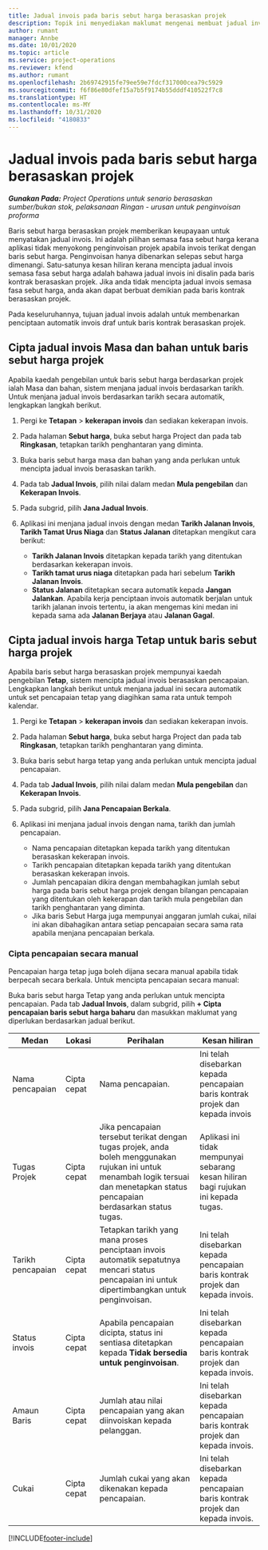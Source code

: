 ```yaml
---
title: Jadual invois pada baris sebut harga berasaskan projek
description: Topik ini menyediakan maklumat mengenai membuat jadual invois dan pencapaian untuk baris sebut harga.
author: rumant
manager: Annbe
ms.date: 10/01/2020
ms.topic: article
ms.service: project-operations
ms.reviewer: kfend
ms.author: rumant
ms.openlocfilehash: 2b69742915fe79ee59e7fdcf317000cea79c5929
ms.sourcegitcommit: f6f86e80dfef15a7b5f9174b55dddf410522f7c8
ms.translationtype: HT
ms.contentlocale: ms-MY
ms.lasthandoff: 10/31/2020
ms.locfileid: "4180833"
---
```

# <a name="invoice-schedules-on-project-based-quote-lines"></a>Jadual invois pada baris sebut harga berasaskan projek

_**Gunakan Pada:** Project Operations untuk senario berasaskan sumber/bukan stok, pelaksanaan Ringan - urusan untuk penginvoisan proforma_

Baris sebut harga berasaskan projek memberikan keupayaan untuk menyatakan jadual invois. Ini adalah pilihan semasa fasa sebut harga kerana aplikasi tidak menyokong penginvoisan projek apabila invois terikat dengan baris sebut harga. Penginvoisan hanya dibenarkan selepas sebut harga dimenangi. Satu-satunya kesan hiliran kerana mencipta jadual invois semasa fasa sebut harga adalah bahawa jadual invois ini disalin pada baris kontrak berasaskan projek. Jika anda tidak mencipta jadual invois semasa fasa sebut harga, anda akan dapat berbuat demikian pada baris kontrak berasaskan projek.

Pada keseluruhannya, tujuan jadual invois adalah untuk membenarkan penciptaan automatik invois draf untuk baris kontrak berasaskan projek. 

## <a name="create-a-time-and-material-invoice-schedule-for-a-project-based-quote-line"></a>Cipta jadual invois Masa dan bahan untuk baris sebut harga projek

Apabila kaedah pengebilan untuk baris sebut harga berdasarkan projek ialah Masa dan bahan, sistem menjana jadual invois berdasarkan tarikh. Untuk menjana jadual invois berdasarkan tarikh secara automatik, lengkapkan langkah berikut.

1. Pergi ke **Tetapan** > **kekerapan invois** dan sediakan kekerapan invois.
2. Pada halaman **Sebut harga**, buka sebut harga Project dan pada tab **Ringkasan**, tetapkan tarikh penghantaran yang diminta.
3. Buka baris sebut harga masa dan bahan yang anda perlukan untuk mencipta jadual invois berasaskan tarikh. 
4. Pada tab **Jadual Invois**, pilih nilai dalam medan **Mula pengebilan** dan **Kekerapan Invois**. 
5. Pada subgrid, pilih **Jana Jadual Invois**.
6. Aplikasi ini menjana jadual invois dengan medan **Tarikh Jalanan Invois**, **Tarikh Tamat Urus Niaga** dan **Status Jalanan** ditetapkan mengikut cara berikut:

    - **Tarikh Jalanan Invois** ditetapkan kepada tarikh yang ditentukan berdasarkan kekerapan invois.
    - **Tarikh tamat urus niaga** ditetapkan pada hari sebelum **Tarikh Jalanan Invois**.
    - **Status Jalanan** ditetapkan secara automatik kepada **Jangan Jalankan**. Apabila kerja penciptaan invois automatik berjalan untuk tarikh jalanan invois tertentu, ia akan mengemas kini medan ini kepada sama ada **Jalanan Berjaya** atau **Jalanan Gagal**.

## <a name="create-a-fixed-price-invoice-schedule-for-a-project-based-quote-line"></a>Cipta jadual invois harga Tetap untuk baris sebut harga projek

Apabila baris sebut harga berasaskan projek mempunyai kaedah pengebilan **Tetap**, sistem mencipta jadual invois berasaskan pencapaian. Lengkapkan langkah berikut untuk menjana jadual ini secara automatik untuk set pencapaian tetap yang diagihkan sama rata untuk tempoh kalendar.

1. Pergi ke **Tetapan** > **kekerapan invois** dan sediakan kekerapan invois.
2. Pada halaman **Sebut harga**, buka sebut harga Project dan pada tab **Ringkasan**, tetapkan tarikh penghantaran yang diminta.
3. Buka baris sebut harga tetap yang anda perlukan untuk mencipta jadual pencapaian. 
4. Pada tab **Jadual Invois**, pilih nilai dalam medan **Mula pengebilan** dan **Kekerapan Invois**. 
5. Pada subgrid, pilih **Jana Pencapaian Berkala**.
6. Aplikasi ini menjana jadual invois dengan nama, tarikh dan jumlah pencapaian.

    - Nama pencapaian ditetapkan kepada tarikh yang ditentukan berasaskan kekerapan invois.
    - Tarikh pencapaian ditetapkan kepada tarikh yang ditentukan berasaskan kekerapan invois.
    - Jumlah pencapaian dikira dengan membahagikan jumlah sebut harga pada baris sebut harga projek dengan bilangan pencapaian yang ditentukan oleh kekerapan dan tarikh mula pengebilan dan tarikh penghantaran yang diminta.
    - Jika baris Sebut Harga juga mempunyai anggaran jumlah cukai, nilai ini akan dibahagikan antara setiap pencapaian secara sama rata apabila menjana pencapaian berkala.

### <a name="manually-create-milestones"></a>Cipta pencapaian secara manual

Pencapaian harga tetap juga boleh dijana secara manual apabila tidak berpecah secara berkala. Untuk mencipta pencapaian secara manual:

Buka baris sebut harga Tetap yang anda perlukan untuk mencipta pencapaian. Pada tab **Jadual Invois**, dalam subgrid, pilih **+ Cipta pencapaian baris sebut harga baharu** dan masukkan maklumat yang diperlukan berdasarkan jadual berikut.

| **Medan** | **Lokasi** | **Perihalan** | **Kesan hiliran** |
| --- | --- | --- | --- |
| Nama pencapaian | Cipta cepat | Nama pencapaian. | Ini telah disebarkan kepada pencapaian baris kontrak projek dan kepada invois |
| Tugas Projek | Cipta cepat | Jika pencapaian tersebut terikat dengan tugas projek, anda boleh menggunakan rujukan ini untuk menambah logik tersuai dan menetapkan status pencapaian berdasarkan status tugas. | Aplikasi ini tidak mempunyai sebarang kesan hiliran bagi rujukan ini kepada tugas. |
| Tarikh pencapaian | Cipta cepat | Tetapkan tarikh yang mana proses penciptaan invois automatik sepatutnya mencari status pencapaian ini untuk dipertimbangkan untuk penginvoisan. | Ini telah disebarkan kepada pencapaian baris kontrak projek dan kepada invois. |
| Status invois | Cipta cepat | Apabila pencapaian dicipta, status ini sentiasa ditetapkan kepada **Tidak bersedia untuk penginvoisan**. | Ini telah disebarkan kepada pencapaian baris kontrak projek dan kepada invois. |
| Amaun Baris | Cipta cepat | Jumlah atau nilai pencapaian yang akan diinvoiskan kepada pelanggan. | Ini telah disebarkan kepada pencapaian baris kontrak projek dan kepada invois. |
| Cukai | Cipta cepat | Jumlah cukai yang akan dikenakan kepada pencapaian. | Ini telah disebarkan kepada pencapaian baris kontrak projek dan kepada invois. |


[!INCLUDE[footer-include](../includes/footer-banner.md)]